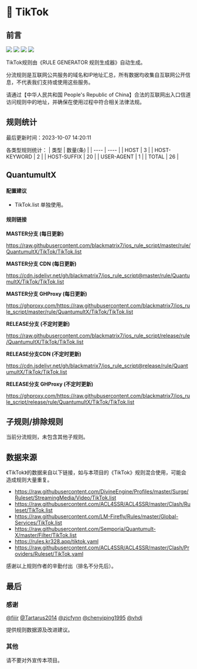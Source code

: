 # 🧸 TikTok

## 前言

![](https://shields.io/badge/-移除重复规则-ff69b4) ![](https://shields.io/badge/-DOMAIN--SUFFIX间合并-critical) ![](https://shields.io/badge/-DOMAIN--SUFFIX与DOMAIN--KEYWORD合并-blue) ![](https://shields.io/badge/-QuantumultX定制化规则-7cd1e3) 

TikTok规则由《RULE GENERATOR 规则生成器》自动生成。

分流规则是互联网公共服务的域名和IP地址汇总，所有数据均收集自互联网公开信息，不代表我们支持或使用这些服务。

请通过【中华人民共和国 People's Republic of China】合法的互联网出入口信道访问规则中的地址，并确保在使用过程中符合相关法律法规。

## 规则统计

最后更新时间：2023-10-07 14:20:11

各类型规则统计：
| 类型 | 数量(条)  | 
| ---- | ----  |
| HOST | 3  | 
| HOST-KEYWORD | 2  | 
| HOST-SUFFIX | 20  | 
| USER-AGENT | 1  | 
| TOTAL | 26  | 


## QuantumultX 

#### 配置建议
- TikTok.list 单独使用。

#### 规则链接
**MASTER分支 (每日更新)**

https://raw.githubusercontent.com/blackmatrix7/ios_rule_script/master/rule/QuantumultX/TikTok/TikTok.list

**MASTER分支 CDN (每日更新)**

https://cdn.jsdelivr.net/gh/blackmatrix7/ios_rule_script@master/rule/QuantumultX/TikTok/TikTok.list

**MASTER分支 GHProxy (每日更新)**

https://ghproxy.com/https://raw.githubusercontent.com/blackmatrix7/ios_rule_script/master/rule/QuantumultX/TikTok/TikTok.list

**RELEASE分支 (不定时更新)**

https://raw.githubusercontent.com/blackmatrix7/ios_rule_script/release/rule/QuantumultX/TikTok/TikTok.list

**RELEASE分支CDN (不定时更新)**

https://cdn.jsdelivr.net/gh/blackmatrix7/ios_rule_script@release/rule/QuantumultX/TikTok/TikTok.list

**RELEASE分支 GHProxy (不定时更新)**

https://ghproxy.com/https://raw.githubusercontent.com/blackmatrix7/ios_rule_script/release/rule/QuantumultX/TikTok/TikTok.list

## 子规则/排除规则


当前分流规则，未包含其他子规则。

## 数据来源

《TikTok》的数据来自以下链接，如与本项目的《TikTok》规则混合使用，可能会造成规则大量重复。

- https://raw.githubusercontent.com/DivineEngine/Profiles/master/Surge/Ruleset/StreamingMedia/Video/TikTok.list
- https://raw.githubusercontent.com/ACL4SSR/ACL4SSR/master/Clash/Ruleset/TikTok.list
- https://raw.githubusercontent.com/LM-Firefly/Rules/master/Global-Services/TikTok.list
- https://raw.githubusercontent.com/Semporia/Quantumult-X/master/Filter/TikTok.list
- https://rules.kr328.app/tiktok.yaml
- https://raw.githubusercontent.com/ACL4SSR/ACL4SSR/master/Clash/Providers/Ruleset/TikTok.yaml


感谢以上规则作者的辛勤付出（排名不分先后）。

## 最后

### 感谢

[@fiiir](https://github.com/fiiir) [@Tartarus2014](https://github.com/Tartarus2014) [@zjcfynn](https://github.com/zjcfynn) [@chenyiping1995](https://github.com/chenyiping1995) [@vhdj](https://github.com/vhdj)

提供规则数据源及改进建议。

### 其他

请不要对外宣传本项目。